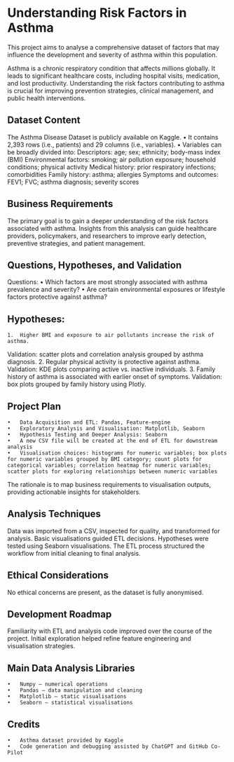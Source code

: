 # Understanding Risk Factors in Asthma

This project aims to analyse a comprehensive dataset of factors that may influence the development and severity of asthma within this population.

Asthma is a chronic respiratory condition that affects millions globally. It leads to significant healthcare costs, including hospital visits, medication, and lost productivity. Understanding the risk factors contributing to asthma is crucial for improving prevention strategies, clinical management, and public health interventions.

## Dataset Content

The Asthma Disease Dataset is publicly available on Kaggle.
	•	It contains 2,393 rows (i.e., patients) and 29 columns (i.e., variables).
	•	Variables can be broadly divided into:
Descriptors: age; sex; ethnicity; body-mass index (BMI)
Environmental factors: smoking; air pollution exposure; household conditions; physical activity
Medical history: prior respiratory infections; comorbidities
Family history: asthma; allergies
Symptoms and outcomes: FEV1; FVC; asthma diagnosis; severity scores

## Business Requirements

The primary goal is to gain a deeper understanding of the risk factors associated with asthma. Insights from this analysis can guide healthcare providers, policymakers, and researchers to improve early detection, preventive strategies, and patient management.

## Questions, Hypotheses, and Validation

Questions:
	•	Which factors are most strongly associated with asthma prevalence and severity?
	•	Are certain environmental exposures or lifestyle factors protective against asthma?

## Hypotheses:
	1.	Higher BMI and exposure to air pollutants increase the risk of asthma.
Validation: scatter plots and correlation analysis grouped by asthma diagnosis.
	2.	Regular physical activity is protective against asthma.
Validation: KDE plots comparing active vs. inactive individuals.
	3.	Family history of asthma is associated with earlier onset of symptoms.
Validation: box plots grouped by family history using Plotly.

## Project Plan
	•	Data Acquisition and ETL: Pandas, Feature-engine
	•	Exploratory Analysis and Visualisation: Matplotlib, Seaborn
	•	Hypothesis Testing and Deeper Analysis: Seaborn
	•	A new CSV file will be created at the end of ETL for downstream analysis
	•	Visualisation choices: histograms for numeric variables; box plots for numeric variables grouped by BMI category; count plots for categorical variables; correlation heatmap for numeric variables; scatter plots for exploring relationships between numeric variables

The rationale is to map business requirements to visualisation outputs, providing actionable insights for stakeholders.

## Analysis Techniques

Data was imported from a CSV, inspected for quality, and transformed for analysis. Basic visualisations guided ETL decisions. Hypotheses were tested using Seaborn visualisations. The ETL process structured the workflow from initial cleaning to final analysis.

## Ethical Considerations

No ethical concerns are present, as the dataset is fully anonymised.

## Development Roadmap

Familiarity with ETL and analysis code improved over the course of the project. Initial exploration helped refine feature engineering and visualisation strategies.

## Main Data Analysis Libraries
	•	Numpy – numerical operations
	•	Pandas – data manipulation and cleaning
	•	Matplotlib – static visualisations
	•	Seaborn – statistical visualisations

## Credits
	•	Asthma dataset provided by Kaggle
	•	Code generation and debugging assisted by ChatGPT and GitHub Co-Pilot